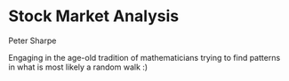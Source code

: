 # Stock Market Analysis
Peter Sharpe

Engaging in the age-old tradition of mathematicians trying to find patterns in what is most likely a random walk :)